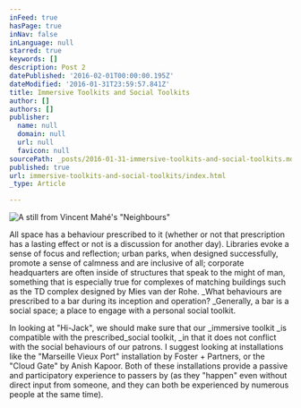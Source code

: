 ```yaml
---
inFeed: true
hasPage: true
inNav: false
inLanguage: null
starred: true
keywords: []
description: Post 2
datePublished: '2016-02-01T00:00:00.195Z'
dateModified: '2016-01-31T23:59:57.841Z'
title: Immersive Toolkits and Social Toolkits
author: []
authors: []
publisher:
  name: null
  domain: null
  url: null
  favicon: null
sourcePath: _posts/2016-01-31-immersive-toolkits-and-social-toolkits.md
published: true
url: immersive-toolkits-and-social-toolkits/index.html
_type: Article

---
```

![A still from Vincent Mahé's "Neighbours"](https://the-grid-user-content.s3-us-west-2.amazonaws.com/c3ad48b8-35b6-496f-a1b7-a914a16a349f.jpg)

All space has a behaviour prescribed to it (whether or not that prescription has a lasting effect or not is a discussion for another day). Libraries evoke a sense of focus and reflection; urban parks, when designed successfully, promote a sense of calmness and are inclusive of all; corporate headquarters are often inside of structures that speak to the might of man, something that is especially true for complexes of matching buildings such as the TD complex designed by Mies van der Rohe. _What behaviours are prescribed to a bar during its inception and operation? _Generally, a bar is a social space; a place to engage with a personal social toolkit. 

In looking at "Hi-Jack", we should make sure that our _immersive toolkit _is compatible with the prescribed_social toolkit, _in that it does not conflict with the social behaviours of our patrons. I suggest looking at installations like the "Marseille Vieux Port" installation by Foster + Partners, or the "Cloud Gate" by Anish Kapoor. Both of these installations provide a passive and participatory experience to passers by (as they "happen" even without direct input from someone, and they can both be experienced by numerous people at the same time).